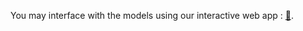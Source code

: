 You may interface with the models using our interactive web app : <a href='https://share.streamlit.io/1edv/evolution/app/app.py'>🤖</a>.

